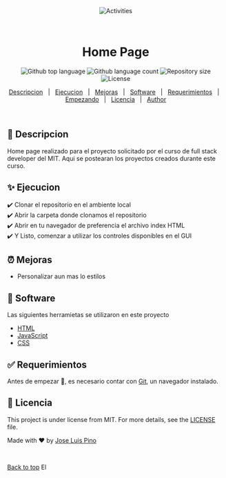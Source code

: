 <div align="center" id="top"> 
  <img src="./.github/app.gif" alt="Activities" />

  &#xa0;

  <!-- <a href="https://activities.netlify.app">Demo</a> -->
</div>

<h1 align="center">Home Page</h1>

<p align="center">
  <img alt="Github top language" src="https://img.shields.io/github/languages/top/jlpm-mex/jlpm-mex.github.io?color=56BEB8">

  <img alt="Github language count" src="https://img.shields.io/github/languages/count/jlpm-mex/jlpm-mex.github.io?color=56BEB8">

  <img alt="Repository size" src="https://img.shields.io/github/repo-size/jlpm-mex/jlpm-mex.github.io?color=56BEB8">

  <img alt="License" src="https://img.shields.io/github/license/jlpm-mex/jlpm-mex.github.io?color=56BEB8">

  <!-- <img alt="Github issues" src="https://img.shields.io/github/issues/{{YOUR_GITHUB_USERNAME}}/activities?color=56BEB8" /> -->

  <!-- <img alt="Github forks" src="https://img.shields.io/github/forks/{{YOUR_GITHUB_USERNAME}}/activities?color=56BEB8" /> -->

  <!-- <img alt="Github stars" src="https://img.shields.io/github/stars/{{YOUR_GITHUB_USERNAME}}/activities?color=56BEB8" /> -->
</p>

<!-- Status -->

<!-- <h4 align="center"> 
	🚧  Activities 🚀 Under construction...  🚧
</h4> 

<hr> -->

<p align="center">
  <a href="#dart-descripcion">Descripcion</a> &#xa0; | &#xa0; 
  <a href="#sparkles-ejecucion">Ejecucion</a> &#xa0; | &#xa0;
  <a href="#alarm_clock-mejoras">Mejoras</a> &#xa0; | &#xa0;
  <a href="#rocket-software">Software</a> &#xa0; | &#xa0;
  <a href="#white_check_mark-requerimientos">Requerimientos</a> &#xa0; | &#xa0;
  <a href="#checkered_flag-empezando">Empezando</a> &#xa0; | &#xa0;
  <a href="#memo-licencia">Licencia</a> &#xa0; | &#xa0;
  <a href="https://github.com/jlpm-mex" target="_blank">Author</a>
</p>

<br>

## :dart: Descripcion ##

Home page realizado para el proyecto solicitado por el curso de full stack developer del MIT. Aqui se postearan los proyectos creados durante este curso.

## :sparkles: Ejecucion ##

:heavy_check_mark: Clonar el repositorio en el ambiente local\
:heavy_check_mark: Abrir la carpeta donde clonamos el repositorio\
:heavy_check_mark: Abrir en tu navegador de preferencia el archivo index HTML\
:heavy_check_mark: Y Listo, comenzar a utilizar los controles disponibles en el GUI


## :alarm_clock: Mejoras ##

- Personalizar aun mas lo estilos

## :rocket: Software ##
Las siguientes herramietas se utilizaron en este proyecto
- [HTML](https://developer.mozilla.org/en-US/docs/Web/HTML)
- [JavaScript](https://developer.mozilla.org/en-US/docs/Web/JavaScript)
- [CSS](https://developer.mozilla.org/en-US/docs/Web/CSS)

## :white_check_mark: Requerimientos ##

Antes de empezar :checkered_flag:, es necesario contar con [Git](https://git-scm.com), un navegador instalado.

## :memo: Licencia ##

This project is under license from MIT. For more details, see the [LICENSE](LICENSE.md) file.


Made with :heart: by <a href="https://github.com/jlpm-mex" target="_blank">Jose Luis Pino</a>

&#xa0;

<a href="#top">Back to top</a>
El 